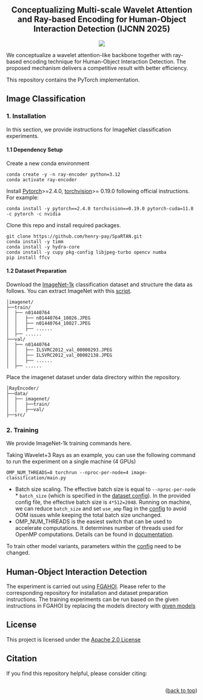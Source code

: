 <div align="center">
    <h2>Conceptualizing Multi-scale Wavelet Attention and Ray-based Encoding for Human-Object Interaction Detection (IJCNN 2025)</h2>
</div>

<p align="center">
    <a href="https://github.com/henry-pay/RayEncoder/blob/main/LICENSE" alt="license">
        <img src="https://img.shields.io/badge/license-Apache--2.0-%23B7A800" />
    </a>
</p>

We conceptualize a wavelet attention-like backbone together with ray-based encoding technique for Human-Object Interaction Detection. The proposed mechanism delivers a competitive result with better efficiency.

This repository contains the PyTorch implementation.

## Image Classification

### 1. Installation

In this section, we provide instructions for ImageNet classification experiments.

#### 1.1 Dependency Setup

Create a new conda environment
```
conda create -y -n ray-encoder python=3.12
conda activate ray-encoder
```

Install [Pytorch](https://pytorch.org/)>=2.4.0, [torchvision](https://pytorch.org/vision/stable/index.html)>= 0.19.0 following official instructions. For example:
```
conda install -y pytorch==2.4.0 torchvision==0.19.0 pytorch-cuda=11.8 -c pytorch -c nvidia
```

Clone this repo and install required packages.
```
git clone https://github.com/henry-pay/SpaRTAN.git
conda install -y timm 
conda install -y hydra-core 
conda install -y cupy pkg-config libjpeg-turbo opencv numba
pip install ffcv
```

#### 1.2 Dataset Preparation

Download the [ImageNet-1k](http://image-net.org/) classification dataset and structure the data as follows. You can extract ImageNet with this [script](https://gist.github.com/BIGBALLON/8a71d225eff18d88e469e6ea9b39cef4).
```
│imagenet/
├──train/
│  ├── n01440764
│  │   ├── n01440764_10026.JPEG
│  │   ├── n01440764_10027.JPEG
│  │   ├── ......
│  ├── ......
├──val/
│  ├── n01440764
│  │   ├── ILSVRC2012_val_00000293.JPEG
│  │   ├── ILSVRC2012_val_00002138.JPEG
│  │   ├── ......
│  ├── ......
```

Place the imagenet dataset under data directory within the repository.
```
│RayEncoder/
├──data/
│  ├── imagenet/
│  │   ├──train/
│  │   ├──val/
├──src/
```

### 2. Training

We provide ImageNet-1k training commands here.

Taking Wavelet+3 Rays as an example, you can use the following command to run the experiment on a single machine (4 GPUs)
```
OMP_NUM_THREADS=8 torchrun --nproc-per-node=4 image-classification/main.py
```

- Batch size scaling. The effective batch size is equal to ``--nproc-per-node`` * ``batch_size`` (which is specified in the [dataset config](image-classification/config/dataset/imagenet.yaml)). In the provided config file, the effective batch size is ``4*512=2048``. Running on machine, we can reduce ``batch_size`` and set ``use_amp`` flag in the [config](image-classification/config/config.yaml) to avoid OOM issues while keeping the total batch size unchanged.
- OMP_NUM_THREADS is the easiest switch that can be used to accelerate computations. It determines number of threads used for OpenMP computations. Details can be found in [documentation](https://pytorch.org/tutorials/recipes/recipes/tuning_guide.html).

To train other model variants, parameters within the [config](image-classification/config) need to be changed.

## Human-Object Interaction Detection

The experiment is carried out using [FGAHOI](https://github.com/xiaomabufei/FGAHOI). Please refer to the corresponding repository for installation and dataset preparation instructions. The training experiments can be run based on the given instructions in FGAHOI by replacing the models directory with [given models](hoi-detection/models)

## License

This project is licensed under the [Apache 2.0 License](LICENSE)

## Citation

If you find this repository helpful, please consider citing:
```

```

<p align="right">(<a href="#top">back to top</a>)</p>